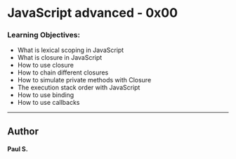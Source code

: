 # JavaScript advanced - 0x00

### Learning Objectives:
*    What is lexical scoping in JavaScript
*    What is closure in JavaScript
*    How to use closure
*    How to chain different closures
*    How to simulate private methods with Closure
*    The execution stack order with JavaScript
*    How to use binding
*    How to use callbacks

--- 
## Author 
#### Paul S.